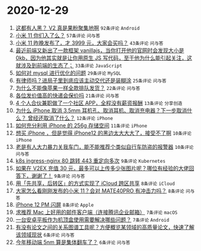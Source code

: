 # 2020-12-29

1. [这都有人黑？ V2 真是果粉聚集地啊](https://www.v2ex.com/t/739825) ``92条评论`` ``Android``
1. [小米 11 你们入了么？](https://www.v2ex.com/t/739814) ``57条评论`` ``问与答``
1. [小米 11 昨晚发布了，才 3999 元，大家会买吗？](https://www.v2ex.com/t/739864) ``43条评论`` ``问与答``
1. [最近前端又新出了一款框架 vanillajs，当你打开他的官网时会发现大小是 0kb，因为他其实就是让你用原生 JS 写代码，至于他为什么能引起关注，这就涉及到前端的生态了；](https://www.v2ex.com/t/739837) ``33条评论`` ``JavaScript``
1. [如何对 mysql 进行优化的问题](https://www.v2ex.com/t/739820) ``29条评论`` ``MySQL``
1. [有律师吗？进局子里到底应该主动交代还是装糊涂](https://www.v2ex.com/t/739850) ``25条评论`` ``问与答``
1. [为什么不能像苹果一样全款排队发货？](https://www.v2ex.com/t/739816) ``22条评论`` ``问与答``
1. [各位发价值高的快递会保价吗](https://www.v2ex.com/t/739834) ``21条评论`` ``问与答``
1. [4 个人合伙兼职做了一个社区 APP，全程没有薪资报酬](https://www.v2ex.com/t/739880) ``13条评论`` ``分享创造``
1. [为什么 iPhone 取消 3.5mm 耳机孔、取消耳机、取消充电器？下一步取消什么？
曾经还取消了什么？](https://www.v2ex.com/t/739828) ``12条评论`` ``iPhone``
1. [如何充分利用 iPhone 的 256g 存储空间](https://www.v2ex.com/t/739840) ``11条评论`` ``iPhone``
1. [想买 iPhone ，但是觉得 iPhone12 的黑边太大大大了，接受不了啊](https://www.v2ex.com/t/739877) ``10条评论`` ``iPhone``
1. [老是有人大力暴力关我车门，能不能推荐个类似自行车防盗的报警器](https://www.v2ex.com/t/739817) ``10条评论`` ``问与答``
1. [k8s ingress-nginx 80 跳转 443 重定向多次](https://www.v2ex.com/t/739857) ``9条评论`` ``Kubernetes``
1. [如果在 V2EX 充值 30 元，最多可以上传多少张图片呢？哪位有经验的大佬回答下，谢谢了！](https://www.v2ex.com/t/739827) ``9条评论`` ``问与答``
1. [用「先共享，后转区」的方式实现了 iCloud 跨区共享](https://www.v2ex.com/t/739885) ``8条评论`` ``iCloud``
1. [大家怎么看刚刚发布的小米 11？会对 MATE40PRO 有冲击力吗？](https://www.v2ex.com/t/739861) ``8条评论`` ``问与答``
1. [iPhone 12 PM 闪屏](https://www.v2ex.com/t/739815) ``8条评论`` ``Apple``
1. [求推荐 Mac 上好用的邮件客户端（连接腾讯企业邮箱）](https://www.v2ex.com/t/739875) ``7条评论`` ``macOS``
1. [一台安卓平板作为机顶盒使用需要解决哪些问题？](https://www.v2ex.com/t/739874) ``7条评论`` ``Android``
1. [有没有论文之间的关系图谱工具呢？方便概览某领域的高质量论文，快速了解该领域现状](https://www.v2ex.com/t/739846) ``6条评论`` ``问与答``
1. [今年移动端 5nm 算是集体翻车了？](https://www.v2ex.com/t/739842) ``6条评论`` ``问与答``
